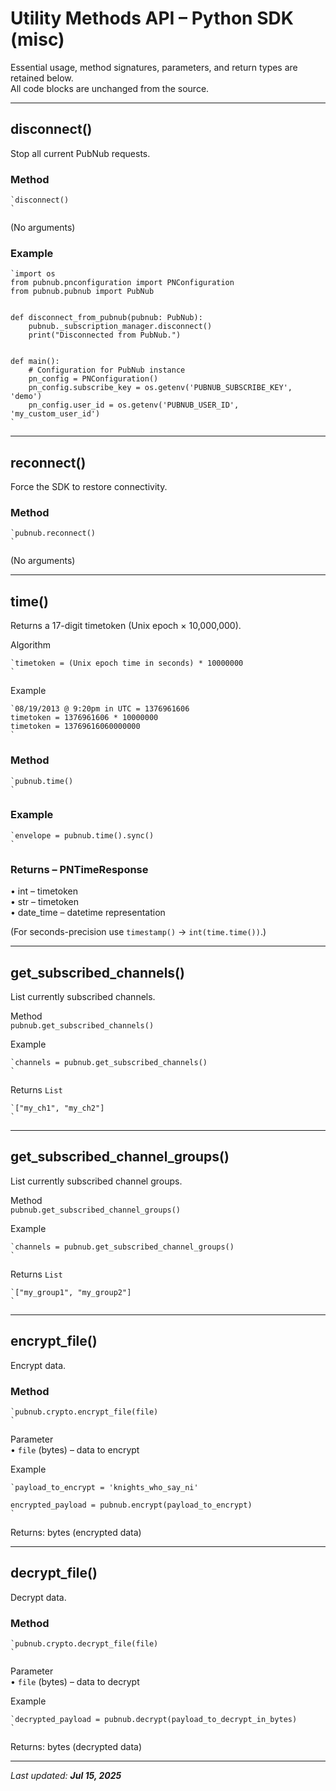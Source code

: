 # Utility Methods API – Python SDK (misc)

Essential usage, method signatures, parameters, and return types are retained below.  
All code blocks are unchanged from the source.

---

## disconnect()

Stop all current PubNub requests.

### Method
```
`disconnect()  
`
```
(No arguments)

### Example
```
`import os  
from pubnub.pnconfiguration import PNConfiguration  
from pubnub.pubnub import PubNub  
  
  
def disconnect_from_pubnub(pubnub: PubNub):  
    pubnub._subscription_manager.disconnect()  
    print("Disconnected from PubNub.")  
  
  
def main():  
    # Configuration for PubNub instance  
    pn_config = PNConfiguration()  
    pn_config.subscribe_key = os.getenv('PUBNUB_SUBSCRIBE_KEY', 'demo')  
    pn_config.user_id = os.getenv('PUBNUB_USER_ID', 'my_custom_user_id')  
`
```

---

## reconnect()

Force the SDK to restore connectivity.

### Method
```
`pubnub.reconnect()  
`
```
(No arguments)

---

## time()

Returns a 17-digit timetoken (Unix epoch × 10,000,000).

Algorithm
```
`timetoken = (Unix epoch time in seconds) * 10000000  
`
```
Example
```
`08/19/2013 @ 9:20pm in UTC = 1376961606  
timetoken = 1376961606 * 10000000  
timetoken = 13769616060000000  
`
```

### Method
```
`pubnub.time()  
`
```

### Example
```
`envelope = pubnub.time().sync()  
`
```

### Returns – PNTimeResponse
• int – timetoken  
• str – timetoken  
• date_time – datetime representation  

(For seconds-precision use `timestamp()` → `int(time.time())`.)

---

## get_subscribed_channels()

List currently subscribed channels.

Method  
`pubnub.get_subscribed_channels()`

Example
```
`channels = pubnub.get_subscribed_channels()  
`
```

Returns
`List`
```
`["my_ch1", "my_ch2"]  
`
```

---

## get_subscribed_channel_groups()

List currently subscribed channel groups.

Method  
`pubnub.get_subscribed_channel_groups()`

Example
```
`channels = pubnub.get_subscribed_channel_groups()  
`
```

Returns
`List`
```
`["my_group1", "my_group2"]  
`
```

---

## encrypt_file()

Encrypt data.

### Method
```
`pubnub.crypto.encrypt_file(file)  
`
```
Parameter  
• `file` (bytes) – data to encrypt

Example
```
`payload_to_encrypt = 'knights_who_say_ni'  
  
encrypted_payload = pubnub.encrypt(payload_to_encrypt)  
`
```

Returns: bytes (encrypted data)

---

## decrypt_file()

Decrypt data.

### Method
```
`pubnub.crypto.decrypt_file(file)  
`
```
Parameter  
• `file` (bytes) – data to decrypt

Example
```
`decrypted_payload = pubnub.decrypt(payload_to_decrypt_in_bytes)  
`
```

Returns: bytes (decrypted data)

---

_Last updated: **Jul 15, 2025**_
